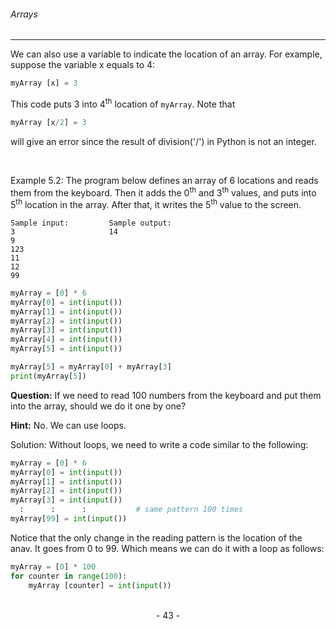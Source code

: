 ###### Arrays
---

We can also use a variable to indicate the location of an array. For example,
suppose the variable x equals to 4:

```python
myArray [x] = 3
```

This code puts 3 into 4<sup>th</sup> location of ``myArray``. Note that

```python
myArray [x/2] = 3
```

will give an error since the result of division('/') in Python is not an integer.

<br>

Example 5.2: The program below defines an array of 6 locations and reads them
from the keyboard. Then it adds the 0<sup>th</sup> and 3<sup>th</sup> values, and puts into 5<sup>th</sup> location in the array. After that, it writes the 5<sup>th</sup> value to the screen.

```
Sample input:         Sample output:
3                     14
9
123
11
12
99
```

```python
myArray = [0] * 6
myArray[0] = int(input())
myArray[1] = int(input())
myArray[2] = int(input())
myArray[3] = int(input())
myArray[4] = int(input())
myArray[5] = int(input())

myArray[5] = myArray[0] + myArray[3]
print(myArray[5])
```

**Question:** If we need to read 100 numbers from the keyboard and put them into
the array, should we do it one by one?

**Hint:** No. We can use loops.

Solution: Without loops, we need to write a code similar to the following:

```python
myArray = [0] * 6
myArray[0] = int(input())
myArray[1] = int(input())
myArray[2] = int(input())
myArray[3] = int(input())
  :      :      :           # same pattern 100 times
myArray[99] = int(input())

```

Notice that the only change in the reading pattern is the location of the anav. It
goes from 0 to 99. Which means we can do it with a loop as follows:

```python
myArray = [0] * 100
for counter in range(100):
    myArray [counter] = int(input())
```


<br>

<center> - 43 - </center>
